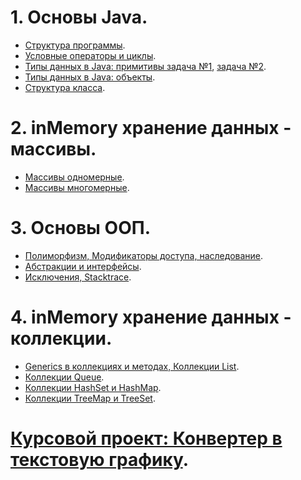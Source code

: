 # 1. Основы Java.
- [Структура программы]().
- [Условные операторы и циклы]().
- [Типы данных в Java: примитивы задача №1](https://github.com/Rik137/HomeWork4), [задача №2](https://github.com/Rik137/HomeWork4a/tree/master).
- [Типы данных в Java: объекты]().
- [Структура класса]().
# 2. inMemory хранение данных - массивы.
- [Массивы одномерные](https://github.com/Rik137/HomeWork6/tree/master).
- [Массивы многомерные](https://github.com/Rik137/lesson8).
# 3. Основы ООП.
- [Полиморфизм, Модификаторы доступа, наследование]().
- [Абстракции и интерфейсы]().
- [Исключения, Stacktrace](https://github.com/Rik137/lesson12).
# 4. inMemory хранение данных - коллекции.
- [Generics в коллекциях и методах, Коллекции List]().
- [Коллекции Queue](https://github.com/Rik137/HomeWork12/tree/master).
- [Коллекции HashSet и HashMap]().
- [Коллекции TreeMap и TreeSet]().
# [Курсовой проект: Конвертер в текстовую графику]().


